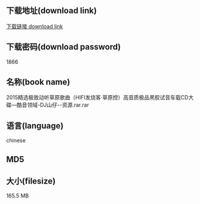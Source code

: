 ## 下载地址(download link)
[下载链接 download link](https://voluble-croquembouche-d321dc.netlify.app/?s=2015%E7%B2%BE%E9%80%89%E6%9E%81%E8%87%B4%E5%8A%A8%E5%90%AC%E8%8D%89%E5%8E%9F%E6%AD%8C%E6%9B%B2%EF%BC%88HIFI%E5%8F%91%E7%83%A7%E5%AE%A2%C2%B7%E8%8D%89%E5%8E%9F%E6%8E%A7%EF%BC%89%E9%AB%98%E9%9F%B3%E8%B4%A8%E6%9E%81%E5%93%81%E9%BB%91%E8%83%B6%E8%AF%95%E9%9F%B3%E8%BD%A6%E8%BD%BDCD%E5%A4%A7%E7%A2%9F%E2%80%94%E9%85%B7%E9%9F%B3%E9%A2%86%E5%9F%9F-DJ%E5%B1%B1%E4%BB%94--%E8%B5%84%E6%BA%90.rar)

## 下载密码(download password)
1866

## 名称(book name)
2015精选极致动听草原歌曲（HIFI发烧客·草原控）高音质极品黑胶试音车载CD大碟—酷音领域-DJ山仔--资源.rar.rar

## 语言(language)
chinese

## MD5


## 大小(filesize)
165.5 MB
